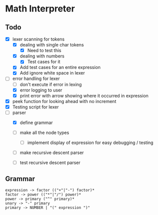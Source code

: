 # Math Interpreter



## Todo

* [x] lexer scanning for tokens
  * [x] dealing with single char tokens
    * [X] Need to test this
  * [x] dealing with numbers
    * [x] Test cases for it
  * [x] Add test cases for an entire expression
  * [x] Add ignore white space in lexer
* [ ] error handling for lexer
  * [ ] don't execute if error in lexing
  * [x] error logging to user
  * [x] print error with arrow showing where it occurred in expression
* [x] peek function for looking ahead with no increment
* [x] Testing script for lexer
* [ ] parser
  * [x] define grammar
  * [ ] make all the node types
    * [ ] implement display of expression for easy debugging / testing
  * [ ] make recursive descent parser
  * [ ] test recursive descent parser



## Grammar

```
expression -> factor (("+"|"-") factor)*
factor -> power (("*"|"/") power)*
power -> primary ("^" primary)*
unary -> "-" primary
primary -> NUMBER | "(" expression ")"
```

